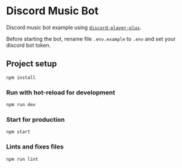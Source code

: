 # Discord Music Bot

Discord music bot example using [`discord-player-plus`](https://github.com/larsrickert/discord-player-plus).

Before starting the bot, rename file `.env.example` to `.env` and set your discord bot token.

## Project setup

```
npm install
```

### Run with hot-reload for development

```
npm run dev
```

### Start for production

```
npm start
```

### Lints and fixes files

```
npm run lint
```
